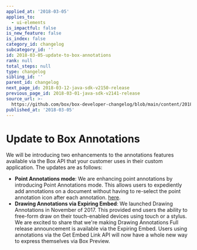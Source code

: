 ```yaml
---
applied_at: '2018-03-05'
applies_to:
  - ui-elements
is_impactful: false
is_new_feature: false
is_index: false
category_id: changelog
subcategory_id: ''
id: 2018-03-05-update-to-box-annotations
rank: null
total_steps: null
type: changelog
sibling_id: ''
parent_id: changelog
next_page_id: 2018-03-12-java-sdk-v2150-release
previous_page_id: 2018-03-01-java-sdk-v2141-release
source_url: >-
  https://github.com/box/box-developer-changelog/blob/main/content/2018/03-05-update-to-box-annotations.md
published_at: '2018-03-05'
---
```

# Update to Box Annotations

We will be introducing two enhancements to the annotations features available
via the Box API that your customer uses in their custom application. The
updates are as follows:

* **Point Annotations mode**: We are enhancing point annotations by introducing
Point Annotations mode. This allows users to expediently add annotations on a
document without having to re-select the point annotation icon after each
annotation. [here](guide://embed/ui-elements).
* **Drawing Annotations via Expiring Embed**: We launched Drawing Annotations
in November of 2017. This provided end users the ability to free-form draw on
their touch-enabled devices using touch or a stylus. We are excited to share
that we're making Drawing Annotations Full release announcement is available
via the Expiring Embed. Users using annotations via the Get Embed Link API will
now have a whole new way to express themselves via Box Preview.